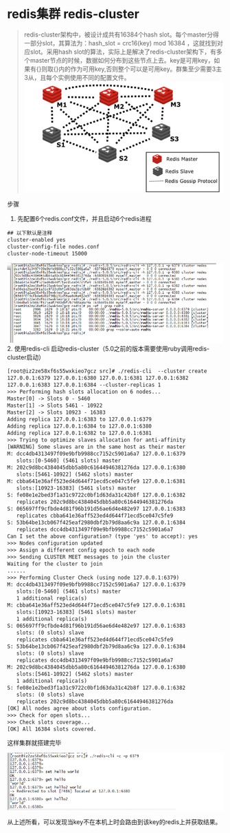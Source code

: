 # redis集群 redis-cluster

> redis-cluster架构中，被设计成共有16384个hash slot。每个master分得一部分slot，其算法为：hash_slot = crc16(key) mod 16384 ，这就找到对应slot。采用hash slot的算法，实际上是解决了redis-cluster架构下，有多个master节点的时候，数据如何分布到这些节点上去。key是可用key，如果有{}则取{}内的作为可用key,否则整个可以是可用key。群集至少需要3主3从，且每个实例使用不同的配置文件。
![redis-cluster架构图](../png/redis-cluster.jpg)


步骤
1. 先配置6个redis.conf文件，并且启动6个redis进程
```
## 以下默认是注释
cluster-enabled yes 
cluster-config-file nodes.conf
cluster-node-timeout 15000
```
![redis机器启动](../png/redis全部启动.png)
2. 使用redis-cli 启动redis-cluster（5.0之前的版本需要使用ruby调用redis-cluster启动）
```
[root@iz2ze58xf6s55wxkieo7gcz src]# ./redis-cli  --cluster create 127.0.0.1:6379 127.0.0.1:6380 127.0.0.1:6381 127.0.0.1:6382 127.0.0.1:6383 127.0.0.1:6384 --cluster-replicas 1 
>>> Performing hash slots allocation on 6 nodes...
Master[0] -> Slots 0 - 5460
Master[1] -> Slots 5461 - 10922
Master[2] -> Slots 10923 - 16383
Adding replica 127.0.0.1:6383 to 127.0.0.1:6379
Adding replica 127.0.0.1:6384 to 127.0.0.1:6380
Adding replica 127.0.0.1:6382 to 127.0.0.1:6381
>>> Trying to optimize slaves allocation for anti-affinity
[WARNING] Some slaves are in the same host as their master
M: dcc4db4313497f09e9bfb9988cc7152c5901a6a7 127.0.0.1:6379
   slots:[0-5460] (5461 slots) master
M: 202c9d8bc4384045dbb5a80c61644946381276da 127.0.0.1:6380
   slots:[5461-10922] (5462 slots) master
M: cbba641e36aff523ed4d644f71ecd5ce047c5fe9 127.0.0.1:6381
   slots:[10923-16383] (5461 slots) master
S: fe08e1e2bed3f1a31c9722c0bf1d63da31c42b8f 127.0.0.1:6382
   replicates 202c9d8bc4384045dbb5a80c61644946381276da
S: 065697ff9cfbde4d81f96b191d56ae6d4e482e97 127.0.0.1:6383
   replicates cbba641e36aff523ed4d644f71ecd5ce047c5fe9
S: 53b64be13cb067f425eaf2980dbf2b79d8aa6c9a 127.0.0.1:6384
   replicates dcc4db4313497f09e9bfb9988cc7152c5901a6a7
Can I set the above configuration? (type 'yes' to accept): yes
>>> Nodes configuration updated
>>> Assign a different config epoch to each node
>>> Sending CLUSTER MEET messages to join the cluster
Waiting for the cluster to join
......
>>> Performing Cluster Check (using node 127.0.0.1:6379)
M: dcc4db4313497f09e9bfb9988cc7152c5901a6a7 127.0.0.1:6379
   slots:[0-5460] (5461 slots) master
   1 additional replica(s)
M: cbba641e36aff523ed4d644f71ecd5ce047c5fe9 127.0.0.1:6381
   slots:[10923-16383] (5461 slots) master
   1 additional replica(s)
S: 065697ff9cfbde4d81f96b191d56ae6d4e482e97 127.0.0.1:6383
   slots: (0 slots) slave
   replicates cbba641e36aff523ed4d644f71ecd5ce047c5fe9
S: 53b64be13cb067f425eaf2980dbf2b79d8aa6c9a 127.0.0.1:6384
   slots: (0 slots) slave
   replicates dcc4db4313497f09e9bfb9988cc7152c5901a6a7
M: 202c9d8bc4384045dbb5a80c61644946381276da 127.0.0.1:6380
   slots:[5461-10922] (5462 slots) master
   1 additional replica(s)
S: fe08e1e2bed3f1a31c9722c0bf1d63da31c42b8f 127.0.0.1:6382
   slots: (0 slots) slave
   replicates 202c9d8bc4384045dbb5a80c61644946381276da
[OK] All nodes agree about slots configuration.
>>> Check for open slots...
>>> Check slots coverage...
[OK] All 16384 slots covered.
``` 
这样集群就搭建完毕

![redis集群操作](../png/redis集群操作.png)

从上述所看，可以发现当key不在本机上时会路由到该key的redis上并获取结果。

